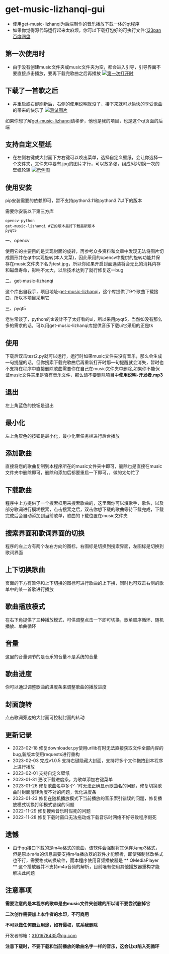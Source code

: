 # get-music-lizhanqi-gui
- 使用get-music-lizhanqi为后端制作的音乐播放下载一体的qt程序
- 如果你觉得源代码运行起来太麻烦，你可以下载打包好的可执行文件:[123pan](https://www.123pan.com/s/SivKVv-dY8JH)    [百度网盘](https://pan.baidu.com/s/1qRaNT_XdfPvOIFSWG5D-SA?pwd=love)

## 第一次使用时
- 由于没有创建music文件夹或music文件夹为空，都会进入引导，引导界面不要直接点击播放，要再下载完歌曲之后再播放
[![第一次打开时](https://s1.ax1x.com/2023/02/07/pSgd5kD.jpg)](https://imgse.com/i/pSgd5kD)

## 下载了一首歌之后
- 并重启或右键刷新后，右侧的使用说明就没了，接下来就可以愉快的享受歌曲的带来的快乐了
[![测试图片](https://s1.ax1x.com/2023/02/07/pSgdhTO.jpg)](https://imgse.com/i/pSgdhTO)

如果你想了解[get-music-lizhanqi](https://github.com/lzq-hopego/get-music-lizhanqi)请移步，他也是我的项目，也是这个qt页面的后端

## 支持自定义壁纸
- 在左侧右键或大封面下方右键可以唤出菜单，选择自定义壁纸，会让你选择一个文件夹，文件夹中要有.jpg的图片才行，可以放多张，组成5秒切换一次的壁纸轮转
[![示例图](https://s1.ax1x.com/2023/02/07/pSgdIte.jpg)](https://imgse.com/i/pSgdIte)

## 使用安装

pip安装需要的依赖即可，暂不支持python3.11和python3.7以下的版本

需要你安装以下第三方库
```
opencv-python
get-music-lizhanqi #它的版本最好下载最新版本
pyqt5
```

一、opencv

使用它的主要目的是实现封面的旋转，再参考众多资料和文章中发现无法将图片切成圆形并在qt中实现旋转(本人太菜)，因此采用的opencv中提供的旋转功能并保存在music文件夹下名为test.jpg，所以你如果开启封面选装将会无比的消耗内存和磁盘寿命，影响不太大，以后技术达到了就行修复这一bug

二、get-music-lizhanqi

这个库出自我手，项目地址:[get-music-lizhanqi](https://github.com/lzq-hopego/get-music-lizhanqi)，这个库提供了9个歌曲下载接口，所以本项目采用它

三、pyqt5

老生常谈了，python的tk设计不了太好看的ui，所以采用pyqt5，当然如没有那么多的需求的话，可以用get-music-lizhanqi库提供音乐下载ui它采用的正是tk

## 使用

下载后双击test2.py就可以运行，运行时如果music文件夹没有音乐，那么会生成一句提醒的话，但你搜索下载完歌曲后再重新打开时那一句提醒就会消失，暂时也不支持在程序中直接删除歌曲需要你在自己在music文件夹中删除,如果你不能保证music文件夹里是否有音乐文件，那么请不要删除项目中**使用说明-开发者.mp3**

## 退出

左上角蓝色的按钮是退出

## 最小化

左上角灰色的按钮是最小化，最小化至任务栏进行后台播放

## 添加歌曲

直接将您的歌曲复制到本程序所在的music文件夹中即可，删除也是直接在music文件夹中删除即可，删除和添加后都要重启一下即可，，做的太匆忙了

## 下载歌曲

程序中上方提供了一个搜索框用来搜索歌曲的，这里面你可以填歌手，歌名，以及部分歌词进行模糊搜索，点击搜索之后，双击你想下载的歌曲等待下载完成，下载完成后会自动添加到当前歌单，歌曲的下载位置在music文件夹

## 搜索界面和歌词界面的切换

程序的左上方有两个左右方向的图标，右图标是切换到搜索界面，左图标是切换到歌词界面

## 上下切换歌曲

页面的下方有暂停和上下切换的图标可进行歌曲的上下换，同时也可双击右侧的歌单中的某一首歌进行播放

## 歌曲播放模式

在右下角提供了三种播放模式，可供调整点击一下即可切换，歌单顺序循环、随机播放、单曲循环

## 音量

这里的音量调节的是音乐的音量不是系统的音量

## 歌曲进度

你可以通过调整歌曲的进度条来调整歌曲的播放进度

## 封面旋转

点击歌词旁边的大封面可控制封面的转动

## 更新记录
- 2023-02-18 修复downloader.py使用urllib有时无法直接获取文件全部内容的bug,新版本使用requests进行重构
- 2023-02-03 完成v1.0.5 支持右键隐藏大封面，支持将多个文件拖拽到本程序上进行播放
- 2023-02-01 支持自定义壁纸
- 2023-01-31 更改下载进度条，为歌单添加右键菜单
- 2023-01-26 修复歌曲名中多个‘-’时无法正确显示歌曲名的问题，修复切换歌曲时封面旋转角度不对的问题，优化进度条
- 2023-01-23 修复在随机播放模式下当前播放的音乐索引错误的问题，修复播放模式切换打印模式错误的问题
- 2022-11-29 修复搜索音乐时假死的问题
- 2022-11-28 修复下载时窗口无法拖动或下载音乐时网络不好导致程序假死

## 遗憾
- 由于qq接口下载的是m4a格式的歌曲，该软件会强制将其保存为mp3格式，但是原本m4a的信息需要支持m4a播放器的软件才能解析，即使强制修改格式也不行，需要格式转换软件，而本程序使用音频播放器是 ** QMediaPlayer ** 这个播放器并不支持m4a音频的解析，目前唯有使用其他播放器重构才能解决此问题

## 注意事项
**需要注意的是本程序的歌单是由music文件夹创建的所以请不要尝试删掉它**

**二次创作需要加上本作者的水印，不可商用**

**不可以做任何商业用途，如有侵权，联系我删除**


开发者邮箱：3101978435@qq.com

**注意下载时，不要下载和当前播放的歌曲名字一样的音乐，这会让qt陷入死循环**
